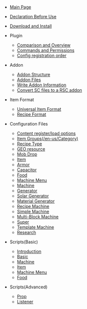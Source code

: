 * [Main Page](/en-us/README.md)
* [Declaration Before Use](/en-us/declaration.md)
* [Download and Install](/en-us/download-and-install.md)

* Plugin
    * [Comparison and Overview](/en-us/plugin/comparison.md)
    * [Commands and Permissions](/en-us/plugin/commands-and-permissions.md)
    * [Config registration order](/en-us/plugin/registration-order.md)

* Addon

    * [Addon Structure](/en-us/addon/structure.md)
    * [Addon Files](/en-us/addon/file.md)
    * [Write Addon Information](/en-us/addon/learn-to-write-addons-information.md)
    * [Convert SC files to a RSC addon](/en-us/addon/sc-to-rsc.md)

* Item Format

    * [Universal Item Format](/en-us/format/universal-item-format.md)
    * [Recipe Format](/en-us/format/recipe.md)

* Configuration Files

    * [Content register/load options](/en-us/file/context-options.md)
    * [Item Groups(/en-us/Category)](/en-us/file/groups.md)
    * [Recipe Type](/en-us/file/recipe_type.md)
    * [GEO resource](/en-us/file/geo.md)
    * [Mob Drop](/en-us/file/mob_drops.md)
    * [Item](/en-us/file/items.md)
    * [Armor](/en-us/file/armors.md)
    * [Capacitor](/en-us/file/capacitors.md)
    * [Food](/en-us/file/foods.md)
    * [Machine Menu](/en-us/file/menu.md)
    * [Machine](/en-us/file/machine.md)
    * [Generator](/en-us/file/generators.md)
    * [Solar Generator](/en-us/file/solar_generators.md)
    * [Material Generator](/en-us/file/mat_generators.md)
    * [Recipe Machine](/en-us/file/recipe_machines.md)
    * [Simple Machine](/en-us/file/simple_machines.md)
    * [Multi-Block Machine](/en-us/file/multi-block-machine.md)
    * [Super](/en-us/file/supers.md)
    * [Template Machine](/en-us/file/template_machines.md)
    * [Research](/en-us/file/research.md)
* Scripts(Basic)

    - [Introduction](/en-us/scripts-basic/introduction.md)
    - [Basic](/en-us/scripts-basic/basic.md)
    - [Machine](/en-us/scripts-basic/machines.md)
    - [Item](/en-us/scripts-basic/items.md)
    - [Machine Menu](/en-us/scripts-basic/machine_menus.md)
    - [Food](/en-us/scripts-basic/foods.md)
* Scripts(Advanced)
    - [Prop](/en-us/scripts-advanced/item-consume.md)
    - [Listener](/en-us/scripts-advanced/listener.md)
